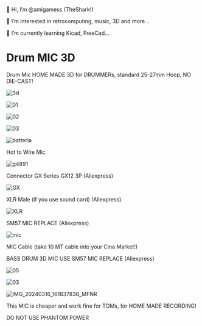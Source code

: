 👋 Hi, I’m @amigamess (TheShark!)

👀 I’m interested in retrocomputing, music, 3D and more...

🌱 I’m currently learning Kicad, FreeCad...


# Drum MIC 3D
Drum Mic HOME MADE 3D for DRUMMERs, standard 25-27mm Hoop, NO DIE-CAST!

![3d](https://github.com/amigamess/Drum_MIC_3D/assets/82521152/1e11a4cd-c396-47c0-a0bc-5d51930db998)

![01](https://github.com/amigamess/Drum_MIC_3D/assets/82521152/fd9ffa21-8782-4f79-9312-380be83bc97e)

![02](https://github.com/amigamess/Drum_MIC_3D/assets/82521152/dc34dfc2-4d0e-44de-ad22-afb2cb8fe401)

![03](https://github.com/amigamess/Drum_MIC_3D/assets/82521152/cbc45bdd-188d-4376-a487-72b7dc6a7456)

![batteria](https://github.com/amigamess/Drum-MIC-3D/assets/82521152/2656ad0b-077c-4143-ad9a-8699b20bdbd2)

Hot to Wire Mic

![g4891](https://github.com/amigamess/Drum-MIC-3D/assets/82521152/b9a021dc-5f5e-4daf-b5ad-8262c27782bb)


Connector GX Series GX12 3P (Aliexpress)

![GX](https://github.com/amigamess/Drum_MIC_3D/assets/82521152/abdb7b7a-16f7-4c13-bf8e-101694328b6d)

XLR Male (if you use sound card) (Aliexpress)

![XLR](https://github.com/amigamess/Drum_MIC_3D/assets/82521152/c583a787-3f05-46d8-be56-b583e4c14b5f)

SM57 MIC REPLACE (Aliexpress)

![mic](https://github.com/amigamess/Drum_MIC_3D/assets/82521152/7e4b1286-f7ec-49d0-9577-a5a305231aee)


MIC Cable (take 10 MT cable into your Cina Market!)

BASS DRUM 3D MIC USE SM57 MIC REPLACE (Aliexpress)

![05](https://github.com/amigamess/Drum-MIC-3D/assets/82521152/ae9b6da3-5a55-4da1-86d6-8ae921316d34)

![03](https://github.com/amigamess/Drum-MIC-3D/assets/82521152/7addda78-54d7-4fa5-a58b-2d1bf6cfb738)

![IMG_20240316_161837838_MFNR](https://github.com/amigamess/Drum-MIC-3D/assets/82521152/323027eb-a69f-4c37-83cc-e5d5c3238c71)


This MIC is cheaper and work fine for TOMs, for HOME MADE RECORDING!

DO NOT USE PHANTOM POWER
